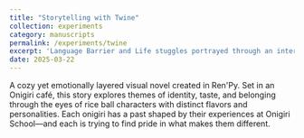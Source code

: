 ```yaml
---
title: "Storytelling with Twine"
collection: experiments
category: manuscripts
permalink: /experiments/twine
excerpt: 'Language Barrier and Life stuggles portrayed through an interactive fiction'
date: 2025-03-22
---
```


A cozy yet emotionally layered visual novel created in Ren'Py. Set in an Onigiri café, this story explores themes of identity, taste, and belonging through the eyes of rice ball characters with distinct flavors and personalities. Each onigiri has a past shaped by their experiences at Onigiri School—and each is trying to find pride in what makes them different.